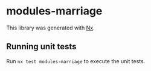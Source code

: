 # modules-marriage

This library was generated with [Nx](https://nx.dev).

## Running unit tests

Run `nx test modules-marriage` to execute the unit tests.
